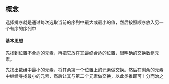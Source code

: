 ## 概念
选择排序就是通过每次选取当前的序列中最大或最小的值，然后按照顺序放入另一个有序的序列中
#### 基本思想
先找到位置不合适的元素，再把它放在其最终合适的位置，很明确的交换数组元素。

先找出数组中最小的元素，将其余第一个位置上的元素做交换。然后在剩余的元素中继续寻找最小的元素，然后让其与第二个元素做交换，以此类推即可！分而治之
